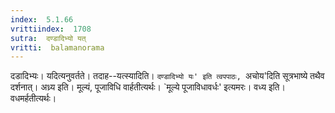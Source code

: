 ```yaml
---
index:  5.1.66
vrittiindex:  1708
sutra:  दण्डादिभ्यो यत्
vritti:  balamanorama 
---
```


दडादिभ्यः। यदित्यनुवर्तते। तदाह--यत्स्यादिति। `दण्डादिभ्यो यः' इति त्वपपाठः, `अचोय'दिति सूत्रभाष्ये तथैव दर्शनात्। अध्र्य इति। मूल्यं, पूजाविधि वार्हतीत्यर्थः। `मूल्ये पूजाविधावर्धः' इत्यमरः। वध्य इति। वधमर्हतीत्यर्थः। 

